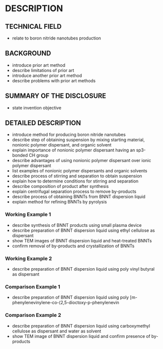 # DESCRIPTION

## TECHNICAL FIELD

- relate to boron nitride nanotubes production

## BACKGROUND

- introduce prior art method
- describe limitations of prior art
- introduce another prior art method
- describe problems with prior art methods

## SUMMARY OF THE DISCLOSURE

- state invention objective

## DETAILED DESCRIPTION

- introduce method for producing boron nitride nanotubes
- describe step of obtaining suspension by mixing starting material, nonionic polymer dispersant, and organic solvent
- explain importance of nonionic polymer dispersant having an sp3-bonded CH group
- describe advantages of using nonionic polymer dispersant over ionic polymer dispersant
- list examples of nonionic polymer dispersants and organic solvents
- describe process of stirring and separation to obtain suspension
- explain how to determine conditions for stirring and separation
- describe composition of product after synthesis
- explain centrifugal separation process to remove by-products
- describe process of obtaining BNNTs from BNNT dispersion liquid
- explain method for refining BNNTs by pyrolysis

### Working Example 1

- describe synthesis of BNNT products using small plasma device
- describe preparation of BNNT dispersion liquid using ethyl cellulose as dispersant
- show TEM images of BNNT dispersion liquid and heat-treated BNNTs
- confirm removal of by-products and crystallization of BNNTs

### Working Example 2

- describe preparation of BNNT dispersion liquid using poly vinyl butyral as dispersant

### Comparison Example 1

- describe preparation of BNNT dispersion liquid using poly [m-phenylenevinylene-co-(2,5-dioctoxy-p-phenylenevin

### Comparison Example 2

- describe preparation of BNNT dispersion liquid using carboxymethyl cellulose as dispersant and water as solvent
- show TEM image of BNNT dispersion liquid and confirm presence of by-products

